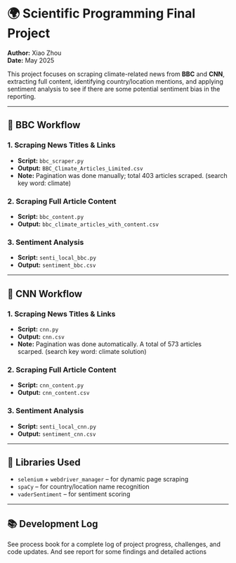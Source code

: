 # 🌍 Scientific Programming Final Project

**Author:** Xiao Zhou  
**Date:** May 2025

This project focuses on scraping climate-related news from **BBC** and **CNN**, extracting full content, identifying country/location mentions, and applying sentiment analysis to see if there are some potential sentiment bias in the reporting.

---

## 📁 BBC Workflow

### 1. Scraping News Titles & Links
- **Script:** `bbc_scraper.py`
- **Output:** `BBC_Climate_Articles_Limited.csv`  
- **Note:** Pagination was done manually; total 403 articles scraped. (search key word: climate)

### 2. Scraping Full Article Content
- **Script:** `bbc_content.py`
- **Output:** `bbc_climate_articles_with_content.csv`

### 3. Sentiment Analysis
- **Script:** `senti_local_bbc.py`
- **Output:** `sentiment_bbc.csv`

---

## 📁 CNN Workflow

### 1. Scraping News Titles & Links
- **Script:** `cnn.py`
- **Output:** `cnn.csv`
- **Note:**  Pagination was done automatically. A total of 573 articles scarped. (search key word: climate solution)

### 2. Scraping Full Article Content
- **Script:** `cnn_content.py`
- **Output:** `cnn_content.csv`

### 3. Sentiment Analysis
- **Script:** `senti_local_cnn.py`
- **Output:** `sentiment_cnn.csv`

---

## 🧠 Libraries Used

- `selenium` + `webdriver_manager` – for dynamic page scraping
- `spaCy` – for country/location name recognition
- `vaderSentiment` – for sentiment scoring

---

## 📚 Development Log

See process book for a complete log of project progress, challenges, and code updates.
And see report for some findings and detailed actions

